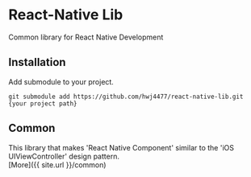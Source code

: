 # React-Native Lib
Common library for React Native Development

## Installation
Add submodule to your project.
````
git submodule add https://github.com/hwj4477/react-native-lib.git {your project path}
````

## Common
This library that makes 'React Native Component' similar to the 'iOS UIViewController' design pattern.<br />
[More]({{ site.url }}/common)
